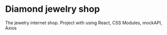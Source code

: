 # Diamond jewelry shop

The jewelry internet shop.
Project with using React, CSS Modules, mockAPI, Axios
